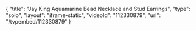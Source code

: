 {
    "title": "Jay King Aquamarine Bead Necklace and Stud Earrings",
    "type": "solo",
    "layout": "iframe-static",
    "videoId": "112330879",
    "url": "\/tvpembed\/112330879"
}